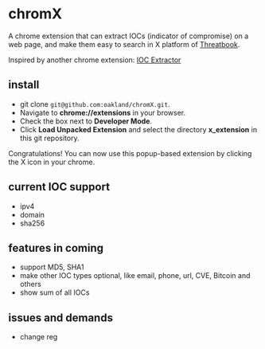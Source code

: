 # chromX
A chrome extension that can extract IOCs (indicator of compromise) on a web page, and make them easy to search in X platform of [Threatbook](https://x.threatbook.cn).

Inspired by another chrome extension: [IOC Extractor](https://chrome.google.com/webstore/detail/ioc-extractor/nbmkglllnbachmojpjnbhadihcdjghfa)

## install
- git clone `git@github.com:oakland/chromX.git`.
- Navigate to **chrome://extensions** in your browser.
- Check the box next to **Developer Mode**.
- Click **Load Unpacked Extension** and select the directory **x_extension** in this git repository.

Congratulations! You can now use this popup-based extension by clicking the X icon in your chrome.

## current IOC support
- ipv4
- domain
- sha256

## features in coming
- support MD5, SHA1
- make other IOC types optional, like email, phone, url, CVE, Bitcoin and others
- show sum of all IOCs

## issues and demands
- change reg
